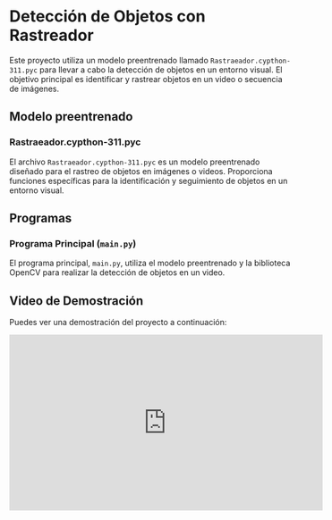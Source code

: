 # Detección de Objetos con Rastreador

Este proyecto utiliza un modelo preentrenado llamado `Rastraeador.cypthon-311.pyc` para llevar a cabo la detección de objetos en un entorno visual. El objetivo principal es identificar y rastrear objetos en un video o secuencia de imágenes.

## Modelo preentrenado

### Rastraeador.cypthon-311.pyc

El archivo `Rastraeador.cypthon-311.pyc` es un modelo preentrenado diseñado para el rastreo de objetos en imágenes o videos. Proporciona funciones específicas para la identificación y seguimiento de objetos en un entorno visual.

## Programas

### Programa Principal (`main.py`)

El programa principal, `main.py`, utiliza el modelo preentrenado y la biblioteca OpenCV para realizar la detección de objetos en un video. 


## Video de Demostración

Puedes ver una demostración del proyecto a continuación:

<iframe width="560" height="315" src="https://youtu.be/uTbKkyqr-Zk" frameborder="0" allowfullscreen></iframe>
